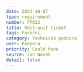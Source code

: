 ```yaml
---
date: 2023-10-07
type: requirement
number: FP022
title: Odstranit ticket
tags: Funkční
category: Technická podpora
user: Podpora
priority: Could have
source: Jan Novák
detail: false
---
```


